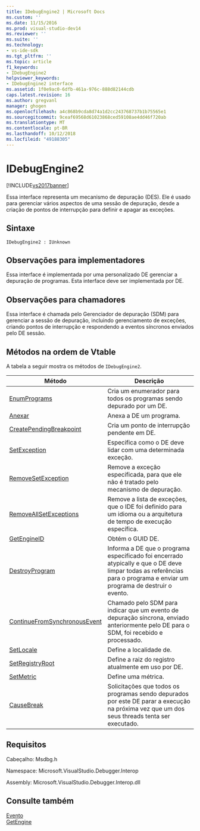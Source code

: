 ```yaml
---
title: IDebugEngine2 | Microsoft Docs
ms.custom: ''
ms.date: 11/15/2016
ms.prod: visual-studio-dev14
ms.reviewer: ''
ms.suite: ''
ms.technology:
- vs-ide-sdk
ms.tgt_pltfrm: ''
ms.topic: article
f1_keywords:
- IDebugEngine2
helpviewer_keywords:
- IDebugEngine2 interface
ms.assetid: 1f0e9ac0-6dfb-461a-976c-888d82144cdb
caps.latest.revision: 16
ms.author: gregvanl
manager: ghogen
ms.openlocfilehash: a4c868b9cda8d74a1d2cc243768737b1b75565e1
ms.sourcegitcommit: 9ceaf69568d61023868ced59108ae4dd46f720ab
ms.translationtype: MT
ms.contentlocale: pt-BR
ms.lasthandoff: 10/12/2018
ms.locfileid: "49188305"
---
```

# <a name="idebugengine2"></a>IDebugEngine2
[!INCLUDE[vs2017banner](../../../includes/vs2017banner.md)]

Essa interface representa um mecanismo de depuração (DES). Ele é usado para gerenciar vários aspectos de uma sessão de depuração, desde a criação de pontos de interrupção para definir e apagar as exceções.  
  
## <a name="syntax"></a>Sintaxe  
  
```  
IDebugEngine2 : IUnknown  
```  
  
## <a name="notes-for-implementers"></a>Observações para implementadores  
 Essa interface é implementada por uma personalizado DE gerenciar a depuração de programas. Esta interface deve ser implementada por DE.  
  
## <a name="notes-for-callers"></a>Observações para chamadores  
 Essa interface é chamada pelo Gerenciador de depuração (SDM) para gerenciar a sessão de depuração, incluindo gerenciamento de exceções, criando pontos de interrupção e respondendo a eventos síncronos enviados pelo DE sessão.  
  
## <a name="methods-in-vtable-order"></a>Métodos na ordem de Vtable  
 A tabela a seguir mostra os métodos de `IDebugEngine2`.  
  
|Método|Descrição|  
|------------|-----------------|  
|[EnumPrograms](../../../extensibility/debugger/reference/idebugengine2-enumprograms.md)|Cria um enumerador para todos os programas sendo depurado por um DE.|  
|[Anexar](../../../extensibility/debugger/reference/idebugengine2-attach.md)|Anexa a DE um programa.|  
|[CreatePendingBreakpoint](../../../extensibility/debugger/reference/idebugengine2-creatependingbreakpoint.md)|Cria um ponto de interrupção pendente em DE.|  
|[SetException](../../../extensibility/debugger/reference/idebugengine2-setexception.md)|Especifica como o DE deve lidar com uma determinada exceção.|  
|[RemoveSetException](../../../extensibility/debugger/reference/idebugengine2-removesetexception.md)|Remove a exceção especificada, para que ele não é tratado pelo mecanismo de depuração.|  
|[RemoveAllSetExceptions](../../../extensibility/debugger/reference/idebugengine2-removeallsetexceptions.md)|Remove a lista de exceções, que o IDE foi definido para um idioma ou a arquitetura de tempo de execução específica.|  
|[GetEngineID](../../../extensibility/debugger/reference/idebugengine2-getengineid.md)|Obtém o GUID DE.|  
|[DestroyProgram](../../../extensibility/debugger/reference/idebugengine2-destroyprogram.md)|Informa a DE que o programa especificado foi encerrado atypically e que o DE deve limpar todas as referências para o programa e enviar um programa de destruir o evento.|  
|[ContinueFromSynchronousEvent](../../../extensibility/debugger/reference/idebugengine2-continuefromsynchronousevent.md)|Chamado pelo SDM para indicar que um evento de depuração síncrona, enviado anteriormente pelo DE para o SDM, foi recebido e processado.|  
|[SetLocale](../../../extensibility/debugger/reference/idebugengine2-setlocale.md)|Define a localidade de.|  
|[SetRegistryRoot](../../../extensibility/debugger/reference/idebugengine2-setregistryroot.md)|Define a raiz do registro atualmente em uso por DE.|  
|[SetMetric](../../../extensibility/debugger/reference/idebugengine2-setmetric.md)|Define uma métrica.|  
|[CauseBreak](../../../extensibility/debugger/reference/idebugengine2-causebreak.md)|Solicitações que todos os programas sendo depurados por este DE parar a execução na próxima vez que um dos seus threads tenta ser executado.|  
  
## <a name="requirements"></a>Requisitos  
 Cabeçalho: Msdbg.h  
  
 Namespace: Microsoft.VisualStudio.Debugger.Interop  
  
 Assembly: Microsoft.VisualStudio.Debugger.Interop.dll  
  
## <a name="see-also"></a>Consulte também  
 [Evento](../../../extensibility/debugger/reference/idebugeventcallback2-event.md)   
 [GetEngine](../../../extensibility/debugger/reference/idebugenginecreateevent2-getengine.md)

